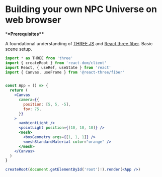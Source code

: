 # Building your own NPC Universe on web browser

\***\*Prerequisites\*\***

A foundational understanding of [THREE JS](https://threejs.org/) and [React three fiber](https://docs.pmnd.rs/react-three-fiber/getting-started/introduction). Basic scene setup.

```jsx
import * as THREE from 'three'
import { createRoot } from 'react-dom/client'
import React, { useRef, useState } from 'react'
import { Canvas, useFrame } from '@react-three/fiber'


const App = () => {
  return (
    <Canvas
      camera={{
        position: [5, 5, -5],
        fov: 75,
      }}
    >
      <ambientLight />
      <pointLight position={[10, 10, 10]} />
      <mesh>
        <boxGeometry args={[1, 1, 1]} />
        <meshStandardMaterial color="orange" />
      </mesh>
    </Canvas>
  )
}

createRoot(document.getElementById('root')!).render(<App />)
```
